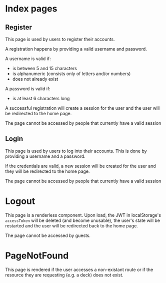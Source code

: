 # Index pages

## Register
This page is used by users to register their accounts.

A registration happens by providing a valid username and password.

A username is valid if:
* is between 5 and 15 characters
* is alphanumeric (consists only of letters and/or numbers)
* does not already exist

A password is valid if:
* is at least 6 characters long

A successful registration will create a session for the user and the user will be redirected to the home page.

The page cannot be accessed by people that currently have a valid session

## Login
This page is used by users to log into their accounts. This is done by providing a username and a password.

If the credentials are valid, a new session will be created for the user and they will be redirected to the home page.

The page cannot be accessed by people that currently have a valid session

# Logout
This page is a renderless component. Upon load, the JWT in localStorage's ``accessToken`` will be deleted (and become unusable), the user's state will be restarted and the user will be redirected back to the home page.

The page cannot be accessed by guests.

# PageNotFound
This page is rendered if the user accesses a non-existant route or if the resource they are requesting (e.g. a deck) does not exist.